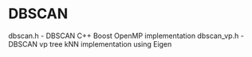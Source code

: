DBSCAN
======

dbscan.h - DBSCAN C++ Boost OpenMP implementation
dbscan_vp.h - DBSCAN vp tree kNN implementation using Eigen
